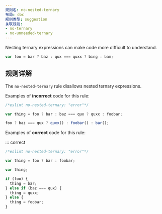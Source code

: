 ```yaml
---
规则名: no-nested-ternary
布局: doc
规则类型: suggestion
关联规则:
- no-ternary
- no-unneeded-ternary
---
```



Nesting ternary expressions can make code more difficult to understand.

```js
var foo = bar ? baz : qux === quxx ? bing : bam;
```

## 规则详解

The `no-nested-ternary` rule disallows nested ternary expressions.

Examples of **incorrect** code for this rule:



```js
/*eslint no-nested-ternary: "error"*/

var thing = foo ? bar : baz === qux ? quxx : foobar;

foo ? baz === qux ? quxx() : foobar() : bar();
```

Examples of **correct** code for this rule:

::: correct

```js
/*eslint no-nested-ternary: "error"*/

var thing = foo ? bar : foobar;

var thing;

if (foo) {
  thing = bar;
} else if (baz === qux) {
  thing = quxx;
} else {
  thing = foobar;
}
```
